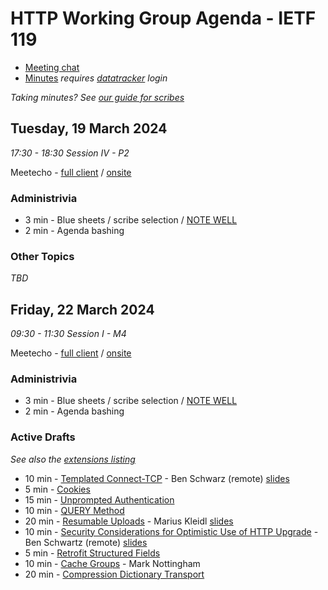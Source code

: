# HTTP Working Group Agenda - IETF 119

* [Meeting chat](https://zulip.ietf.org/#narrow/stream/httpbis)
* [Minutes](https://notes.ietf.org/notes-ietf-119-httpbis) _requires [datatracker](https://datatracker.ietf.org) login_

*Taking minutes? See [our guide for scribes](https://github.com/httpwg/wiki/wiki/TakingMinutes)*


## Tuesday, 19 March 2024

_17:30 - 18:30 Session IV - P2_

Meetecho - [full client](https://meetings.conf.meetecho.com/ietf119/?session=31968) / [onsite](https://meetings.conf.meetecho.com/onsite119/?session=31968)


### Administrivia

*  3 min - Blue sheets / scribe selection / [NOTE WELL](https://www.ietf.org/about/note-well/)
*  2 min - Agenda bashing


### Other Topics

_TBD_


## Friday, 22 March 2024

_09:30 - 11:30 Session I - M4_

Meetecho - [full client](https://meetings.conf.meetecho.com/ietf119/?session=31967) / [onsite](https://meetings.conf.meetecho.com/onsite119/?session=31967)

### Administrivia

*  3 min - Blue sheets / scribe selection / [NOTE WELL](https://www.ietf.org/about/note-well/)
*  2 min - Agenda bashing


### Active Drafts

_See also the [extensions listing](https://httpwg.org/http-extensions/)_

* 10 min - [Templated Connect-TCP](https://datatracker.ietf.org/doc/draft-ietf-httpbis-connect-tcp) - Ben Schwarz (remote) [slides](connect-tcp.pdf)
*  5 min - [Cookies](https://datatracker.ietf.org/doc/draft-ietf-httpbis-rfc6265bis)
* 15 min - [Unprompted Authentication](https://datatracker.ietf.org/doc/draft-ietf-httpbis-unprompted-auth)
* 10 min - [QUERY Method](https://datatracker.ietf.org/doc/draft-ietf-httpbis-safe-method-w-body)
* 20 min - [Resumable Uploads](https://datatracker.ietf.org/doc/draft-ietf-httpbis-resumable-upload) - Marius Kleidl [slides](resumable-uploads.pdf)
* 10 min - [Security Considerations for Optimistic Use of HTTP Upgrade](https://datatracker.ietf.org/doc/draft-schwartz-httpbis-optimistic-upgrade/) - Ben Schwartz (remote) [slides](optimistic-upgrade.pdf)
*  5 min - [Retrofit Structured Fields](https://datatracker.ietf.org/doc/draft-ietf-httpbis-retrofit)
* 10 min - [Cache Groups](https://datatracker.ietf.org/doc/draft-ietf-httpbis-cache-groups/) - Mark Nottingham
* 20 min - [Compression Dictionary Transport](https://datatracker.ietf.org/doc/draft-ietf-httpbis-compression-dictionary)



